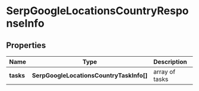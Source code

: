 # SerpGoogleLocationsCountryResponseInfo

## Properties

| Name | Type | Description | Notes |
|------------ | ------------- | ------------- | -------------|
**tasks** | **SerpGoogleLocationsCountryTaskInfo[]** | array of tasks |[optional]|